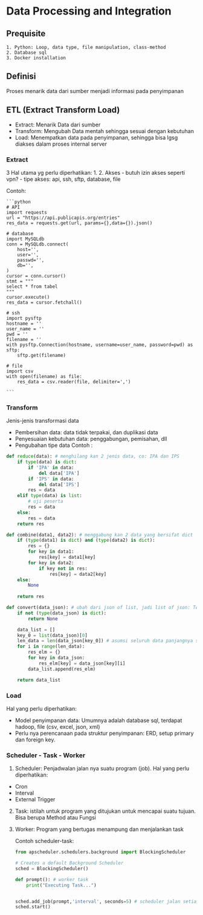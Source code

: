 # Data Processing and Integration

## Prequisite
```
1. Python: Loop, data type, file manipulation, class-method
2. Database sql
3. Docker installation
```

## Definisi
Proses menarik data dari sumber menjadi informasi pada penyimpanan

## ETL (Extract Transform Load)

- Extract: Menarik Data dari sumber
- Transform: Mengubah Data mentah sehingga sesuai dengan kebutuhan
- Load: Menempatkan data pada penyimpanan, sehingga bisa lgsg diakses dalam proses internal server

### Extract
3 Hal utama yg perlu diperhatikan:
1. 
2. Akses
    - butuh izin akses seperti vpn?
    - tipe akses: api, ssh, sftp, database, file

Contoh:

    ```python
    # API
    import requests
    url = "https://api.publicapis.org/entries"
    res_data = requests.get(url, params={},data={}).json()

    # database
    import MySQLdb
    conn = MySQLdb.connect(
        host='',
        user='',
        passwd='',
        db='',
    )
    cursor = conn.cursor()
    stmt = """
    select * from tabel
    """
    cursor.execute()
    res_data = cursor.fetchall()

    # ssh
    import pysftp
    hostname = ''
    user_name = ''
    pwd = ''
    filename = ''
    with pysftp.Connection(hostname, username=user_name, password=pwd) as sftp:
        sftp.get(filename)

    # file
    import csv
    with open(filename) as file:
        res_data = csv.reader(file, delimiter=',')

    ```

### Transform
Jenis-jenis transformasi data 
- Pembersihan data: data tidak terpakai, dan duplikasi data
- Penyesuaian kebutuhan data: penggabungan, pemisahan, dll
- Pengubahan tipe data
Contoh :

```python
def reduce(data): # menghilang kan 2 jenis data, co: IPA dan IPS
    if type(data) is dict:
        if 'IPA' in data:
            del data['IPA']
        if 'IPS' in data:
            del data['IPS']
        res = data 
    elif type(data) is list:
        # uji peserta
        res = data 
    else:
        res = data 
    return res

def combine(data1, data2): # menggabung kan 2 data yang bersifat dict
    if (type(data1) is dict) and (type(data2) is dict):
        res = {}
        for key in data1:
            res[key] = data1[key]
        for key in data2:
            if key not in res:
                res[key] = data2[key]
    else:
        None
    
    return res

def convert(data_json): # ubah dari json of list, jadi list of json: Test!
    if not (type(data_json) is dict):
        return None

    data_list = []
    key_0 = list(data_json)[0]
    len_data = len(data_json[key_0]) # asumsi seluruh data panjangnya sama
    for i in range(len_data):
        res_elm = {}
        for key in data_json:
            res_elm[key] = data_json[key][i]
        data_list.append(res_elm)

    return data_list
```

### Load
Hal yang perlu diperhatikan:
- Model penyimpanan data: Umumnya adalah database sql, terdapat hadoop, file (csv, excel, json, xml)
- Perlu nya perencanaan pada struktur penyimpanan: ERD, setup primary dan foreign key.


### Scheduler - Task - Worker
1. Scheduler: Penjadwalan jalan nya suatu program (job).
Hal yang perlu diperhatikan:
- Cron
- Interval
- External Trigger

2. Task: istilah untuk program yang ditujukan untuk mencapai suatu tujuan. Bisa berupa Method atau Fungsi

3. Worker: Program yang bertugas menampung dan menjalankan task

    Contoh scheduler-task:
    ```python
    from apscheduler.schedulers.background import BlockingScheduler

    # Creates a default Background Scheduler
    sched = BlockingScheduler()

    def prompt(): # worker task
        print("Executing Task...")


    sched.add_job(prompt,'interval', seconds=5) # scheduler jalan setiap 5 detik (interval)
    sched.start()
    ```